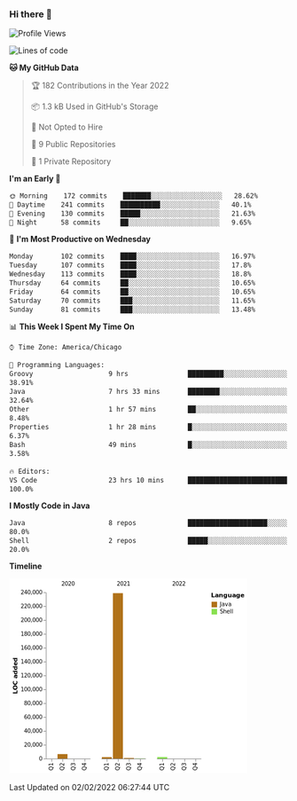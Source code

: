 ### Hi there 👋


<!--START_SECTION:waka-->
![Profile Views](http://img.shields.io/badge/Profile%20Views-0-blue)

![Lines of code](https://img.shields.io/badge/From%20Hello%20World%20I%27ve%20Written-251%20Thousand%20lines%20of%20code-blue)

**🐱 My GitHub Data** 

> 🏆 182 Contributions in the Year 2022
 > 
> 📦 1.3 kB Used in GitHub's Storage 
 > 
> 🚫 Not Opted to Hire
 > 
> 📜 9 Public Repositories 
 > 
> 🔑 1 Private Repository 
 > 
**I'm an Early 🐤** 

```text
🌞 Morning    172 commits    ███████░░░░░░░░░░░░░░░░░░   28.62% 
🌆 Daytime    241 commits    ██████████░░░░░░░░░░░░░░░   40.1% 
🌃 Evening    130 commits    █████░░░░░░░░░░░░░░░░░░░░   21.63% 
🌙 Night      58 commits     ██░░░░░░░░░░░░░░░░░░░░░░░   9.65%

```
📅 **I'm Most Productive on Wednesday** 

```text
Monday       102 commits    ████░░░░░░░░░░░░░░░░░░░░░   16.97% 
Tuesday      107 commits    ████░░░░░░░░░░░░░░░░░░░░░   17.8% 
Wednesday    113 commits    ████░░░░░░░░░░░░░░░░░░░░░   18.8% 
Thursday     64 commits     ██░░░░░░░░░░░░░░░░░░░░░░░   10.65% 
Friday       64 commits     ██░░░░░░░░░░░░░░░░░░░░░░░   10.65% 
Saturday     70 commits     ███░░░░░░░░░░░░░░░░░░░░░░   11.65% 
Sunday       81 commits     ███░░░░░░░░░░░░░░░░░░░░░░   13.48%

```


📊 **This Week I Spent My Time On** 

```text
⌚︎ Time Zone: America/Chicago

💬 Programming Languages: 
Groovy                   9 hrs               █████████░░░░░░░░░░░░░░░░   38.91% 
Java                     7 hrs 33 mins       ████████░░░░░░░░░░░░░░░░░   32.64% 
Other                    1 hr 57 mins        ██░░░░░░░░░░░░░░░░░░░░░░░   8.48% 
Properties               1 hr 28 mins        █░░░░░░░░░░░░░░░░░░░░░░░░   6.37% 
Bash                     49 mins             █░░░░░░░░░░░░░░░░░░░░░░░░   3.58%

🔥 Editors: 
VS Code                  23 hrs 10 mins      █████████████████████████   100.0%

```

**I Mostly Code in Java** 

```text
Java                     8 repos             ████████████████████░░░░░   80.0% 
Shell                    2 repos             █████░░░░░░░░░░░░░░░░░░░░   20.0%

```


**Timeline**

![Chart not found](https://raw.githubusercontent.com/powercasgamer/powercasgamer/master/charts/bar_graph.png) 


 Last Updated on 02/02/2022 06:27:44 UTC
<!--END_SECTION:waka-->
